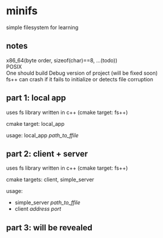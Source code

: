 # minifs

simple filesystem for learning

## notes
x86_64(byte order, sizeof(char)==8, ...(todo))  
POSIX  
One should build Debug version of project (will be fixed soon)  
fs++ can crash if it fails to initialize or detects file corruption

## part 1: local app

uses fs library written in c++ (cmake target: fs++)  

cmake target: local_app  

usage: local_app _path_to_ffile_

## part 2: client + server

uses fs library written in c++ (cmake target: fs++)  

cmake targets: client, simple_server  

usage:
- simple_server _path_to_ffile_ 
- client _address_ _port_

## part 3: will be revealed

